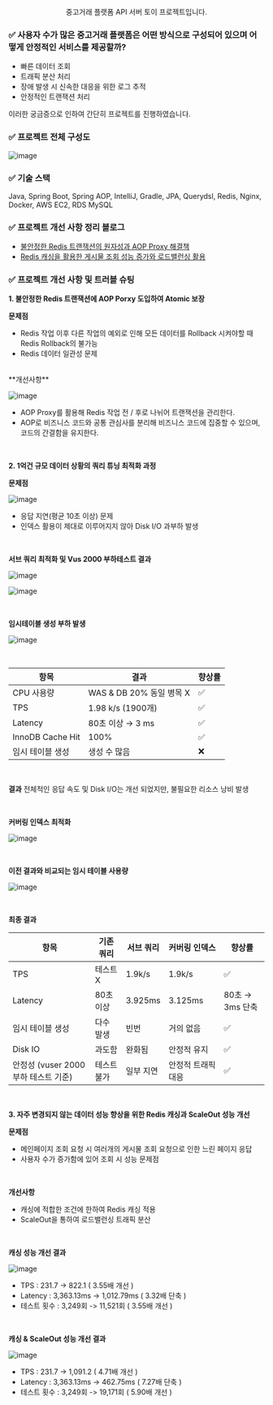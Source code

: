 <p align="center">중고거래 플랫폼 API 서버 토이 프로젝트입니다.</p>

### ✅ 사용자 수가 많은 중고거래 플랫폼은 어떤 방식으로 구성되어 있으며 어떻게 안정적인 서비스를 제공할까?
- 빠른 데이터 조회
- 트래픽 분산 처리
- 장애 발생 시 신속한 대응을 위한 로그 추적
- 안정적인 트랜잭션 처리

이러한 궁금증으로 인하여 간단히 프로젝트를 진행하였습니다.
<br/>

### ✅ 프로젝트 전체 구성도
![image](https://github.com/user-attachments/assets/7990f15f-3978-4592-8f36-4d79329915d6)

### ✅ 기술 스택

Java, Spring Boot, Spring AOP, IntelliJ, Gradle, JPA, Querydsl, Redis, Nginx, Docker, AWS EC2, RDS MySQL

### ✅ 프로젝트 개선 사항 정리 블로그

* [불안정한 Redis 트랜잭션의 원자성과 AOP Proxy 해결책](https://killerwhale1125.github.io/posts/Redis-%ED%8A%B8%EB%9E%9C%EC%9E%AD%EC%85%98%EC%9D%98-%ED%95%9C%EA%B3%84%EB%A1%9C-%EC%9D%B8%ED%95%9C-%ED%95%B4%EA%B2%B0%EC%B1%85/)
* [Redis 캐싱을 활용한 게시물 조회 성능 증가와 로드밸런싱 활용](https://killerwhale1125.github.io/posts/%EC%A1%B0%EA%B1%B4%EB%B6%80-%EC%BA%90%EC%8B%B1-%EB%B0%8F-%EC%84%B1%EB%8A%A5-%ED%85%8C%EC%8A%A4%ED%8A%B8/)

### ✅ 프로젝트 개선 사항 및 트러블 슈팅

**1. 불안정한 Redis 트랜잭션에 AOP Porxy 도입하여 Atomic 보장**

**문제점**
- Redis 작업 이후 다른 작업의 예외로 인해 모든 데이터를 Rollback 시켜야할 때 Redis Rollback의 불가능
- Redis 데이터 일관성 문제

<br/>
**개선사항**

![image](https://github.com/user-attachments/assets/bd4d5817-2f6b-4e52-87ae-11a862714be2)

- AOP Proxy를 활용해 Redis 작업 전 / 후로 나뉘어 트랜잭션을 관리한다.
- AOP로 비즈니스 코드와 공통 관심사를 분리해 비즈니스 코드에 집중할 수 있으며, 코드의 간결함을 유지한다.

<br/>

**2. 1억건 규모 데이터 상황의 쿼리 튜닝 최적화 과정**

**문제점**

![image](https://private-user-images.githubusercontent.com/165141435/434194059-fecf632f-1170-4dd5-9774-b9b95e25239d.png?jwt=eyJhbGciOiJIUzI1NiIsInR5cCI6IkpXVCJ9.eyJpc3MiOiJnaXRodWIuY29tIiwiYXVkIjoicmF3LmdpdGh1YnVzZXJjb250ZW50LmNvbSIsImtleSI6ImtleTUiLCJleHAiOjE3NDQ3ODc2MzksIm5iZiI6MTc0NDc4NzMzOSwicGF0aCI6Ii8xNjUxNDE0MzUvNDM0MTk0MDU5LWZlY2Y2MzJmLTExNzAtNGRkNS05Nzc0LWI5Yjk1ZTI1MjM5ZC5wbmc_WC1BbXotQWxnb3JpdGhtPUFXUzQtSE1BQy1TSEEyNTYmWC1BbXotQ3JlZGVudGlhbD1BS0lBVkNPRFlMU0E1M1BRSzRaQSUyRjIwMjUwNDE2JTJGdXMtZWFzdC0xJTJGczMlMkZhd3M0X3JlcXVlc3QmWC1BbXotRGF0ZT0yMDI1MDQxNlQwNzA4NTlaJlgtQW16LUV4cGlyZXM9MzAwJlgtQW16LVNpZ25hdHVyZT1mYzkwOGNiNzFlMjQ3YWQ1NTYzYWQ3NThlOTY1M2M0OGRkNzVhMzVhNDM0NDBjMWNkMTQxMTAwODFmZDRhZjlmJlgtQW16LVNpZ25lZEhlYWRlcnM9aG9zdCJ9.ypk5IcJ-jA-XeqmQ_6UD_S3mmS0b48gYj3bQNJtASMA)
- 응답 지연(평균 10초 이상) 문제
- 인덱스 활용이 제대로 이루어지지 않아 Disk I/O 과부하 발생

<br/>

**서브 쿼리 최적화 및 Vus 2000 부하테스트 결과**

![image](https://private-user-images.githubusercontent.com/165141435/434194842-f16f2ae9-425b-497e-a467-012e8f07048c.png?jwt=eyJhbGciOiJIUzI1NiIsInR5cCI6IkpXVCJ9.eyJpc3MiOiJnaXRodWIuY29tIiwiYXVkIjoicmF3LmdpdGh1YnVzZXJjb250ZW50LmNvbSIsImtleSI6ImtleTUiLCJleHAiOjE3NDQ3ODc3OTUsIm5iZiI6MTc0NDc4NzQ5NSwicGF0aCI6Ii8xNjUxNDE0MzUvNDM0MTk0ODQyLWYxNmYyYWU5LTQyNWItNDk3ZS1hNDY3LTAxMmU4ZjA3MDQ4Yy5wbmc_WC1BbXotQWxnb3JpdGhtPUFXUzQtSE1BQy1TSEEyNTYmWC1BbXotQ3JlZGVudGlhbD1BS0lBVkNPRFlMU0E1M1BRSzRaQSUyRjIwMjUwNDE2JTJGdXMtZWFzdC0xJTJGczMlMkZhd3M0X3JlcXVlc3QmWC1BbXotRGF0ZT0yMDI1MDQxNlQwNzExMzVaJlgtQW16LUV4cGlyZXM9MzAwJlgtQW16LVNpZ25hdHVyZT1mZWQ3ZGI0ZTVkMTQxNjc3NTQzMTU2ZmUwNjQ5NmI3OWE1NzQyMzEzOGJhOTNkZTBjZjU2MjBiY2NiYmM4YWRiJlgtQW16LVNpZ25lZEhlYWRlcnM9aG9zdCJ9.DuStW_FrNgKB016jiZFCN2jv5yfmpqEIYHPF4zYdKhU)

![image](https://private-user-images.githubusercontent.com/165141435/434195203-97a450ae-1a17-429e-8ba4-4c2f12f32ad1.png?jwt=eyJhbGciOiJIUzI1NiIsInR5cCI6IkpXVCJ9.eyJpc3MiOiJnaXRodWIuY29tIiwiYXVkIjoicmF3LmdpdGh1YnVzZXJjb250ZW50LmNvbSIsImtleSI6ImtleTUiLCJleHAiOjE3NDQ3ODc4MTMsIm5iZiI6MTc0NDc4NzUxMywicGF0aCI6Ii8xNjUxNDE0MzUvNDM0MTk1MjAzLTk3YTQ1MGFlLTFhMTctNDI5ZS04YmE0LTRjMmYxMmYzMmFkMS5wbmc_WC1BbXotQWxnb3JpdGhtPUFXUzQtSE1BQy1TSEEyNTYmWC1BbXotQ3JlZGVudGlhbD1BS0lBVkNPRFlMU0E1M1BRSzRaQSUyRjIwMjUwNDE2JTJGdXMtZWFzdC0xJTJGczMlMkZhd3M0X3JlcXVlc3QmWC1BbXotRGF0ZT0yMDI1MDQxNlQwNzExNTNaJlgtQW16LUV4cGlyZXM9MzAwJlgtQW16LVNpZ25hdHVyZT03OTZhMDQ3YmFkODc3NmMxOGQ3YTg2ODNkODg5MTRlNWQyOTNhYTUzNmI0ZDU5ZGFhMWQzODU0ZTVjMTc3NTNmJlgtQW16LVNpZ25lZEhlYWRlcnM9aG9zdCJ9.IIYn5l94bLAZAbPXtgaiqknlB7Qk8nn-tnLrvye_mPA)

<br/>

**임시테이블 생성 부하 발생**

![image](https://private-user-images.githubusercontent.com/165141435/434195399-fdcac47c-3c82-4bb4-9e6f-7b6c615d5163.png?jwt=eyJhbGciOiJIUzI1NiIsInR5cCI6IkpXVCJ9.eyJpc3MiOiJnaXRodWIuY29tIiwiYXVkIjoicmF3LmdpdGh1YnVzZXJjb250ZW50LmNvbSIsImtleSI6ImtleTUiLCJleHAiOjE3NDQ3ODc4MjcsIm5iZiI6MTc0NDc4NzUyNywicGF0aCI6Ii8xNjUxNDE0MzUvNDM0MTk1Mzk5LWZkY2FjNDdjLTNjODItNGJiNC05ZTZmLTdiNmM2MTVkNTE2My5wbmc_WC1BbXotQWxnb3JpdGhtPUFXUzQtSE1BQy1TSEEyNTYmWC1BbXotQ3JlZGVudGlhbD1BS0lBVkNPRFlMU0E1M1BRSzRaQSUyRjIwMjUwNDE2JTJGdXMtZWFzdC0xJTJGczMlMkZhd3M0X3JlcXVlc3QmWC1BbXotRGF0ZT0yMDI1MDQxNlQwNzEyMDdaJlgtQW16LUV4cGlyZXM9MzAwJlgtQW16LVNpZ25hdHVyZT0yNzk3NThkZDU0MmZlYTVjZTk2ZDI3MGJlNTVkMWU4N2ZlMTE0ZmZmZmY1Yjk0NTk1MzhkMjFlYWNmZGI4YzU0JlgtQW16LVNpZ25lZEhlYWRlcnM9aG9zdCJ9.UdsR_IOYBFqJZSZV3D-rPgpHwhqNrSkCm5zA426FBSo)

<br/>

| 항목              | 결과                       | 향상률         |
|-------------------|----------------------------|----------------|
| CPU 사용량        | WAS & DB 20% 동일 병목 X   | ✅              |
| TPS               | 1.98 k/s (1900개)          | ✅              |
| Latency           | 80초 이상 → 3 ms           | ✅              |
| InnoDB Cache Hit  | 100%                        | ✅              |
| 임시 테이블 생성  | 생성 수 많음               | ❌              |

<br/>

**결과**
전체적인 응답 속도 및 Disk I/O는 개선 되었지만, 불필요한 리소스 낭비 발생

<br/>

**커버링 인덱스 최적화**

![image](https://private-user-images.githubusercontent.com/165141435/434195847-a80a03ba-c904-4315-bf21-9acac86d0b4e.png?jwt=eyJhbGciOiJIUzI1NiIsInR5cCI6IkpXVCJ9.eyJpc3MiOiJnaXRodWIuY29tIiwiYXVkIjoicmF3LmdpdGh1YnVzZXJjb250ZW50LmNvbSIsImtleSI6ImtleTUiLCJleHAiOjE3NDQ3ODc1NDcsIm5iZiI6MTc0NDc4NzI0NywicGF0aCI6Ii8xNjUxNDE0MzUvNDM0MTk1ODQ3LWE4MGEwM2JhLWM5MDQtNDMxNS1iZjIxLTlhY2FjODZkMGI0ZS5wbmc_WC1BbXotQWxnb3JpdGhtPUFXUzQtSE1BQy1TSEEyNTYmWC1BbXotQ3JlZGVudGlhbD1BS0lBVkNPRFlMU0E1M1BRSzRaQSUyRjIwMjUwNDE2JTJGdXMtZWFzdC0xJTJGczMlMkZhd3M0X3JlcXVlc3QmWC1BbXotRGF0ZT0yMDI1MDQxNlQwNzA3MjdaJlgtQW16LUV4cGlyZXM9MzAwJlgtQW16LVNpZ25hdHVyZT00N2U0MjJhOTdhMDA1ZTU0MTQ0YWU3NmY5NGI2NTIwN2QyYjY3MzNiOTVhYTU0ZTU2MzJhOWY5M2EzMmUwOWVmJlgtQW16LVNpZ25lZEhlYWRlcnM9aG9zdCJ9.L2r9LESZ6wtjYWa6JXQ1FP4Kr3OCXQJMFrpBMgw1VII)

<br/>

**이전 결과와 비교되는 임시 테이블 사용량**

![image](https://private-user-images.githubusercontent.com/165141435/434196019-780962b8-ea6d-432a-90d8-b1860427046f.png?jwt=eyJhbGciOiJIUzI1NiIsInR5cCI6IkpXVCJ9.eyJpc3MiOiJnaXRodWIuY29tIiwiYXVkIjoicmF3LmdpdGh1YnVzZXJjb250ZW50LmNvbSIsImtleSI6ImtleTUiLCJleHAiOjE3NDQ3ODc1NjEsIm5iZiI6MTc0NDc4NzI2MSwicGF0aCI6Ii8xNjUxNDE0MzUvNDM0MTk2MDE5LTc4MDk2MmI4LWVhNmQtNDMyYS05MGQ4LWIxODYwNDI3MDQ2Zi5wbmc_WC1BbXotQWxnb3JpdGhtPUFXUzQtSE1BQy1TSEEyNTYmWC1BbXotQ3JlZGVudGlhbD1BS0lBVkNPRFlMU0E1M1BRSzRaQSUyRjIwMjUwNDE2JTJGdXMtZWFzdC0xJTJGczMlMkZhd3M0X3JlcXVlc3QmWC1BbXotRGF0ZT0yMDI1MDQxNlQwNzA3NDFaJlgtQW16LUV4cGlyZXM9MzAwJlgtQW16LVNpZ25hdHVyZT1jY2E4MjI2MjQ0OWFlMmFjMzA4ZmRkNWE4MzU5NGU3NWU4YzRhMGY2YTUxNzdjNDlhODkwOTY2ZDg4NWIxYTM1JlgtQW16LVNpZ25lZEhlYWRlcnM9aG9zdCJ9.iyh73RJDG9ZO7AHYOEDkekS1QPeakX6jxH3D3yW-LUY)

<br/>

**최종 결과**

| 항목                         | 기존 쿼리     | 서브 쿼리    | 커버링 인덱스    | 향상률              |
|------------------------------|---------------|---------------|------------------|---------------------|
| TPS                          | 테스트 X      | 1.9k/s        | 1.9k/s           | ✅                  |
| Latency                      | 80초 이상     | 3.925ms       | 3.125ms          | 80초 → 3ms 단축     |
| 임시 테이블 생성             | 다수 발생     | 빈번          | 거의 없음        | ✅                  |
| Disk IO                      | 과도함        | 완화됨        | 안정적 유지      | ✅                  |
| 안정성 (vuser 2000 부하 테스트 기준) | 테스트 불가 | 일부 지연      | 안정적 트래픽 대응 | ✅                  |

<br/>


**3. 자주 변경되지 않는 데이터 성능 향상을 위한 Redis 캐싱과 ScaleOut 성능 개선**

**문제점**
- 메인페이지 조회 요청 시 여러개의 게시물 조회 요청으로 인한 느린 페이지 응답
- 사용자 수가 증가함에 있어 조회 시 성능 문제점
<br/>

**개선사항**
- 캐싱에 적합한 조건에 한하여 Redis 캐싱 적용
- ScaleOut을 통하여 로드밸런싱 트래픽 분산
<br/>

**캐싱 성능 개선 결과**

![image](https://github.com/user-attachments/assets/e0b47d95-bffb-4391-8d43-27d6ee251d12)
- TPS : 231.7 -> 822.1 ( 3.55배 개선 )
- Latency : 3,363.13ms → 1,012.79ms ( 3.32배 단축 )
- 테스트 횟수 : 3,249회 -> 11,521회 ( 3.55배 개선 )
<br/>

**캐싱 & ScaleOut 성능 개선 결과**

![image](https://github.com/user-attachments/assets/48ec0a1a-32e6-4e83-9c44-ee166e35b601)
- TPS : 231.7 -> 1,091.2 ( 4.71배 개선 )
- Latency : 3,363.13ms → 462.75ms ( 7.27배 단축 )
- 테스트 횟수 : 3,249회 -> 19,171회 ( 5.90배 개선 )
